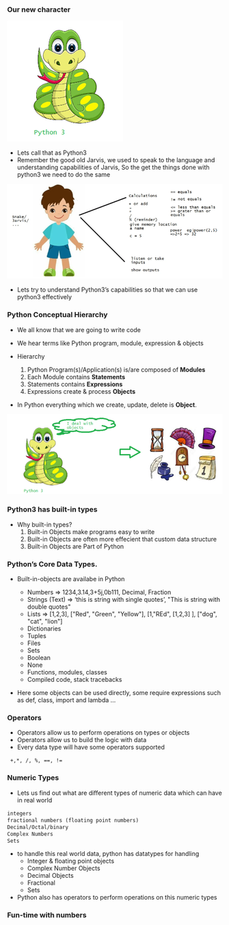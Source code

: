 ### Our new character
![preview](./Images/python17.png)

* Lets call that as Python3
* Remember the good old Jarvis, we used to speak to the language and understanding capabilities of Jarvis, So the get the things done with python3 we need to do the same
  
![preview](./Images/python05.png)

* Lets try to understand Python3’s capabilities so that we can use python3 effectively

### Python Conceptual Hierarchy
* We all know that we are going to write code
* We hear terms like Python program, module, expression & objects
* Hierarchy
  1. Python Program(s)/Application(s) is/are composed of __Modules__
  2. Each Module contains __Statements__
  3. Statements contains __Expressions__
  4. Expressions create & process __Objects__
   
* In Python everything which we create, update, delete is __Object__.

![preview](./Images/python18.png)

### Python3 has built-in types
* Why built-in types?
  1. Built-in Objects make programs easy to write
  2. Built-in Objects are often more effecient that custom data structure
  3. Built-in Objects are Part of Python

### Python’s Core Data Types.
* Built-in-objects are availabe in Python
  * Numbers => 1234,3.14,3+5j,0b111, Decimal, Fraction
  * Strings (Text) => ‘this is string with single quotes’, "This is string with double quotes"
  * Lists => [1,2,3], ["Red", "Green", "Yellow"], [1,"REd", [1,2,3] ], ["dog", "cat", "lion"]
  * Dictionaries
  * Tuples
  * Files
  * Sets
  * Boolean
  * None
  * Functions, modules, classes
  * Compiled code, stack tracebacks

* Here some objects can be used directly, some require expressions such as def, class, import and lambda …

### Operators
* Operators allow us to perform operations on types or objects
* Operators allow us to build the logic with data
* Every data type will have some operators supported
```
 +,*, /, %, ==, != 
```

### Numeric Types
* Lets us find out what are different types of numeric data which can have in real world
```
integers
fractional numbers (floating point numbers)
Decimal/Octal/binary
Complex Numbers
Sets
```
* to handle this real world data, python has datatypes for handling
  * Integer & floating point objects
  * Complex Number Objects
  * Decimal Objects
  * Fractional
  * Sets
* Python also has operators to perform operations on this numeric types

### Fun-time with numbers